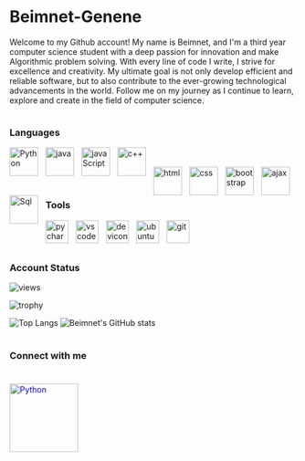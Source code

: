 # Beimnet-Genene
Welcome to my Github account! My name is Beimnet, and I'm a third year computer science student with a deep passion for innovation and make Algorithmic
problem solving. With every line of code I write, I strive for excellence and creativity. My ultimate goal is not only develop efficient
and reliable software, but to also contribute to the ever-growing technological advancements in the world. Follow me on my journey as I continue
to learn, explore and create in the field of computer science.

<hr style="background-color: white;"/>
<h3>Languages</h3>
<img align="left" alt="Python" width="50px" style="padding-right:10px;" src="https://cdn.jsdelivr.net/gh/devicons/devicon/icons/python/python-original.svg" />
<img align="left" alt="java" width="50px" style="padding-right:10px;" src="https://cdn.jsdelivr.net/gh/devicons/devicon/icons/java/java-original.svg" />
<img align="left" alt="javaScript" width="50px" style="padding-right:10px;" src="https://cdn.jsdelivr.net/gh/devicons/devicon/icons/javascript/javascript-original.svg" />
 <img align="left" alt="c++" width="50px" style="padding-right:10px;" src="https://cdn.jsdelivr.net/gh/devicons/devicon/icons/cplusplus/cplusplus-original.svg" /><br/><br/>
<img align="left" alt="html" width="50px" style="padding-right:10px;" src="https://cdn.jsdelivr.net/gh/devicons/devicon/icons/html5/html5-original.svg" />
<img align="left" alt="css" width="50px" style="padding-right:10px;" img src="https://cdn.jsdelivr.net/gh/devicons/devicon/icons/css3/css3-original.svg" />
<img align="left" alt="bootstrap" width="50px" style="padding-right:10px;" img src="https://cdn.jsdelivr.net/gh/devicons/devicon/icons/bootstrap/bootstrap-original.svg" />
<img align="left" alt="ajax" width="50px" style="padding-right:10px;" src="https://encrypted-tbn0.gstatic.com/images?q=tbn:ANd9GcSbrUInra9w4TJB3LQmXY6JrBQ0Mgnc-Pkwfz8o7ahRhg&s"/>
<img align="left" alt="Sql" width="50px" style="padding-right:10px;" src="https://cdn.jsdelivr.net/gh/devicons/devicon/icons/mysql/mysql-original-wordmark.svg" />
<br/><br/>
<h3>Tools</h3>
<img align="left" alt="pycharm" width="40px" style="padding-right:10px;" src="https://cdn.jsdelivr.net/gh/devicons/devicon/icons/pycharm/pycharm-original.svg" />
<img align="left" alt="vscode" width="40px" style="padding-right:10px;" src="https://cdn.jsdelivr.net/gh/devicons/devicon/icons/vscode/vscode-original.svg" />
<img align="left" alt="devicon" width="40px" style="padding-right:10px;" src="https://cdn.jsdelivr.net/gh/devicons/devicon/icons/devicon/devicon-original.svg" />
<img align="left" alt="ubuntu" width="40px" style="padding-right:10px;" src="https://cdn.jsdelivr.net/gh/devicons/devicon/icons/ubuntu/ubuntu-plain.svg" />
<img align="left" alt="git" width="40px" style="padding-right:10px;" src="https://cdn.jsdelivr.net/gh/devicons/devicon/icons/git/git-original.svg" />
<br/><br/>


#
<h3>Account Status</h3>

![views](https://komarev.com/ghpvc/?username=Beimnet27-plo&label=Profile%20views&color=0e75b6&)

![trophy](https://github-profile-trophy.vercel.app/?username=Beimnet27&theme=onedark)

![Top Langs](https://github-readme-stats.vercel.app/api/top-langs/?username=Beimnet27&theme=midnight-purple)
![Beimnet's GitHub stats](https://github-readme-stats.vercel.app/api?username=Beimnet27&show_icons=true&theme=midnight-purple)



#
<h3>Connect with me</h3>


#

<a link href="https://www.linkedin.com/in/beimnet-genene-178155225"><img align="left" alt="Python" width="120px" style="padding-right:10px; color:blue;" src="https://cdn.jsdelivr.net/gh/devicons/devicon/icons/linkedin/linkedin-original-wordmark.svg" /></a>

